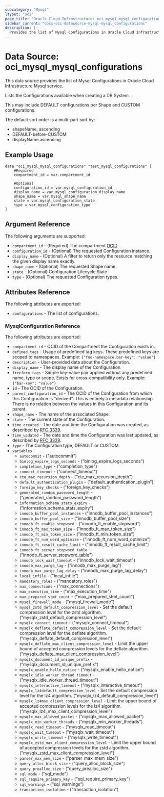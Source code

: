 ```yaml
---
subcategory: "Mysql"
layout: "oci"
page_title: "Oracle Cloud Infrastructure: oci_mysql_mysql_configurations"
sidebar_current: "docs-oci-datasource-mysql-mysql_configurations"
description: |-
  Provides the list of Mysql Configurations in Oracle Cloud Infrastructure Mysql service
---
```


# Data Source: oci_mysql_mysql_configurations
This data source provides the list of Mysql Configurations in Oracle Cloud Infrastructure Mysql service.

Lists the Configurations available when creating a DB System.

This may include DEFAULT configurations per Shape and CUSTOM configurations.

The default sort order is a multi-part sort by:
  - shapeName, ascending
  - DEFAULT-before-CUSTOM
  - displayName ascending


## Example Usage

```hcl
data "oci_mysql_mysql_configurations" "test_mysql_configurations" {
	#Required
	compartment_id = var.compartment_id

	#Optional
	configuration_id = var.mysql_configuration_id
	display_name = var.mysql_configuration_display_name
	shape_name = var.mysql_shape_name
	state = var.mysql_configuration_state
	type = var.mysql_configuration_type
}
```

## Argument Reference

The following arguments are supported:

* `compartment_id` - (Required) The compartment [OCID](https://docs.cloud.oracle.com/iaas/Content/General/Concepts/identifiers.htm).
* `configuration_id` - (Optional) The requested Configuration instance.
* `display_name` - (Optional) A filter to return only the resource matching the given display name exactly.
* `shape_name` - (Optional) The requested Shape name.
* `state` - (Optional) Configuration Lifecycle State
* `type` - (Optional) The requested Configuration types.


## Attributes Reference

The following attributes are exported:

* `configurations` - The list of configurations.

### MysqlConfiguration Reference

The following attributes are exported:

* `compartment_id` - OCID of the Compartment the Configuration exists in.
* `defined_tags` - Usage of predefined tag keys. These predefined keys are scoped to namespaces. Example: `{"foo-namespace.bar-key": "value"}` 
* `description` - User-provided data about the Configuration.
* `display_name` - The display name of the Configuration.
* `freeform_tags` - Simple key-value pair applied without any predefined name, type or scope. Exists for cross-compatibility only. Example: `{"bar-key": "value"}` 
* `id` - The OCID of the Configuration.
* `parent_configuration_id` - The OCID of the Configuration from which this Configuration is "derived". This is entirely a metadata relationship. There is no relation between the values in this Configuration and its parent. 
* `shape_name` - The name of the associated Shape.
* `state` - The current state of the Configuration.
* `time_created` - The date and time the Configuration was created, as described by [RFC 3339](https://tools.ietf.org/rfc/rfc3339).
* `time_updated` - The date and time the Configuration was last updated, as described by [RFC 3339](https://tools.ietf.org/rfc/rfc3339).
* `type` - The Configuration type, DEFAULT or CUSTOM.
* `variables` - 
	* `autocommit` - ("autocommit")
	* `binlog_expire_logs_seconds` - ("binlog_expire_logs_seconds")
	* `completion_type` - ("completion_type")
	* `connect_timeout` - ("connect_timeout")
	* `cte_max_recursion_depth` - ("cte_max_recursion_depth")
	* `default_authentication_plugin` - ("default_authentication_plugin")
	* `foreign_key_checks` - ("foreign_key_checks")
	* `generated_random_password_length` - ("generated_random_password_length")
	* `information_schema_stats_expiry` - ("information_schema_stats_expiry")
	* `innodb_buffer_pool_instances` - ("innodb_buffer_pool_instances")
	* `innodb_buffer_pool_size` - ("innodb_buffer_pool_size")
	* `innodb_ft_enable_stopword` - ("innodb_ft_enable_stopword")
	* `innodb_ft_max_token_size` - ("innodb_ft_max_token_size")
	* `innodb_ft_min_token_size` - ("innodb_ft_min_token_size")
	* `innodb_ft_num_word_optimize` - ("innodb_ft_num_word_optimize")
	* `innodb_ft_result_cache_limit` - ("innodb_ft_result_cache_limit")
	* `innodb_ft_server_stopword_table` - ("innodb_ft_server_stopword_table")
	* `innodb_lock_wait_timeout` - ("innodb_lock_wait_timeout")
	* `innodb_max_purge_lag` - ("innodb_max_purge_lag")
	* `innodb_max_purge_lag_delay` - ("innodb_max_purge_lag_delay")
	* `local_infile` - ("local_infile")
	* `mandatory_roles` - ("mandatory_roles")
	* `max_connections` - ("max_connections")
	* `max_execution_time` - ("max_execution_time")
	* `max_prepared_stmt_count` - ("max_prepared_stmt_count")
	* `mysql_firewall_mode` - ("mysql_firewall_mode")
	* `mysql_zstd_default_compression_level` - Set the default compression level for the zstd algorithm. ("mysqlx_zstd_default_compression_level")
	* `mysqlx_connect_timeout` - ("mysqlx_connect_timeout")
	* `mysqlx_deflate_default_compression_level` - Set the default compression level for the deflate algorithm. ("mysqlx_deflate_default_compression_level")
	* `mysqlx_deflate_max_client_compression_level` - Limit the upper bound of accepted compression levels for the deflate algorithm. ("mysqlx_deflate_max_client_compression_level")
	* `mysqlx_document_id_unique_prefix` - ("mysqlx_document_id_unique_prefix")
	* `mysqlx_enable_hello_notice` - ("mysqlx_enable_hello_notice")
	* `mysqlx_idle_worker_thread_timeout` - ("mysqlx_idle_worker_thread_timeout")
	* `mysqlx_interactive_timeout` - ("mysqlx_interactive_timeout")
	* `mysqlx_lz4default_compression_level` - Set the default compression level for the lz4 algorithm. ("mysqlx_lz4_default_compression_level")
	* `mysqlx_lz4max_client_compression_level` - Limit the upper bound of accepted compression levels for the lz4 algorithm. ("mysqlx_lz4_max_client_compression_level")
	* `mysqlx_max_allowed_packet` - ("mysqlx_max_allowed_packet")
	* `mysqlx_min_worker_threads` - ("mysqlx_min_worker_threads")
	* `mysqlx_read_timeout` - ("mysqlx_read_timeout")
	* `mysqlx_wait_timeout` - ("mysqlx_wait_timeout")
	* `mysqlx_write_timeout` - ("mysqlx_write_timeout")
	* `mysqlx_zstd_max_client_compression_level` - Limit the upper bound of accepted compression levels for the zstd algorithm. ("mysqlx_zstd_max_client_compression_level")
	* `parser_max_mem_size` - ("parser_max_mem_size")
	* `query_alloc_block_size` - ("query_alloc_block_size")
	* `query_prealloc_size` - ("query_prealloc_size")
	* `sql_mode` - ("sql_mode")
	* `sql_require_primary_key` - ("sql_require_primary_key")
	* `sql_warnings` - ("sql_warnings")
	* `transaction_isolation` - ("transaction_isolation")

